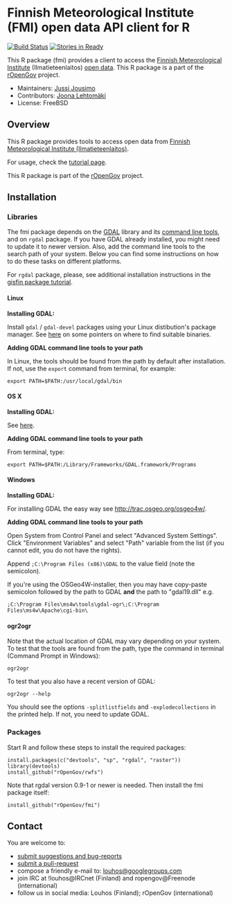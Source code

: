 # Finnish Meteorological Institute (FMI) open data API client for R

[![Build Status](https://api.travis-ci.org/rOpenGov/fmi.png)](https://travis-ci.org/rOpenGov/fmi)
[![Stories in Ready](https://badge.waffle.io/ropengov/fmi.png?label=Ready)](http://waffle.io/ropengov/fmi)

<!--
DOI has to be set separately for each package (if needed) - ask antagomir for more info
[![DOI](https://zenodo.org/badge/4203/rOpenGov/fmi.png)](https://github.com/rOpenGov/fmi)
-->

This R package (fmi) provides a client to access the [Finnish Meteorological Institute](http://en.ilmatieteenlaitos.fi/)
 (Ilmatieteenlaitos) [open data](http://en.ilmatieteenlaitos.fi/open-data).
This R package is a part of the [rOpenGov](http://ropengov.github.io) project.

+ Maintainers: [Jussi Jousimo](http://www.github.com/statguy/)
+ Contributors: [Joona Lehtomäki](http://www.github.com/jlehtoma/)
+ License: FreeBSD

## Overview

This R package provides tools to access open data from [Finnish Meteorological Institute (Ilmatieteenlaitos)](http://www.fmi.fi/en/).

For usage, check the [tutorial page](https://github.com/rOpenGov/fmi/blob/master/vignettes/fmi_tutorial.md). 

This R package is part of the [rOpenGov](http://ropengov.github.io) project.

## Installation

### Libraries

The fmi package depends on the [GDAL](http://www.gdal.org/) library and its 
[command line tools](http://www.gdal.org/ogr2ogr.html), and on `rgdal` package. 
If you have GDAL already installed, you might need to update it to newer 
version. Also, add the command line tools to the search path of your system. 
Below you can find some instructions on how to do these tasks on different 
platforms.

For `rgdal` package, please, see additional installation instructions in the
[gisfin package tutorial](https://github.com/rOpenGov/gisfin/blob/master/vignettes/gisfin_tutorial.md).

#### Linux

__Installing GDAL:__

Install `gdal` / `gdal-devel` packages using your Linux distibution's package 
manager. See [here](https://trac.osgeo.org/gdal/wiki/DownloadingGdalBinaries) on 
some pointers on where to find suitable binaries.

__Adding GDAL command line tools to your path__

In Linux, the tools should be found from the path by default after installation.
If not, use the `export` command from terminal, for example:
```
export PATH=$PATH:/usr/local/gdal/bin
```

#### OS X

__Installing GDAL:__

See [here](http://www.kyngchaos.com/software/frameworks).

__Adding GDAL command line tools to your path__

From terminal, type:
```
export PATH=$PATH:/Library/Frameworks/GDAL.framework/Programs
```

#### Windows

__Installing GDAL:__

For installing GDAL the easy way see  http://trac.osgeo.org/osgeo4w/. 

__Adding GDAL command line tools to your path__

Open System from Control Panel and select "Advanced System Settings".
Click "Environment Variables" and select "Path" variable from the list (if you 
cannot edit, you do not have the rights).

Append `;C:\Program Files (x86)\GDAL` to the value field (note the semicolon).

If you're using the OSGeo4W-installer, then you may have copy-paste semicolon 
followed by the path to GDAL __and__ the path to "gdal19.dll" e.g.

`;C:\Program Files\ms4w\tools\gdal-ogr\;C:\Program Files\ms4w\Apache\cgi-bin\`

#### ogr2ogr

Note that the actual location of GDAL may vary depending on your system. To 
test that the tools are found from the path, type the command in terminal 
(Command Prompt in Windows):

```
ogr2ogr
```
To test that you also have a recent version of GDAL:
```
ogr2ogr --help
```
You should see the options `-splitlistfields` and `-explodecollections` in the 
printed help. If not, you need to update GDAL.

### Packages

Start R and follow these steps to install the required packages:
```{r, eval=FALSE}
install.packages(c("devtools", "sp", "rgdal", "raster"))
library(devtools)
install_github("rOpenGov/rwfs")
```
Note that rgdal version 0.9-1 or newer is needed.
Then install the fmi package itself:
```{r, eval=FALSE}
install_github("rOpenGov/fmi")
```


## Contact

  You are welcome to:

  * [submit suggestions and bug-reports](https://github.com/ropengov/fmi/issues)
  * [submit a pull-request](https://github.com/rOpenGov/fmi/pulls)
  * compose a friendly e-mail to: [louhos@googlegroups.com](mailto:louhos@googlegroups.com)
  * join IRC at !louhos@IRCnet (Finland) and ropengov@Freenode (international)
  * follow us in social media: Louhos (Finland); rOpenGov (international)
